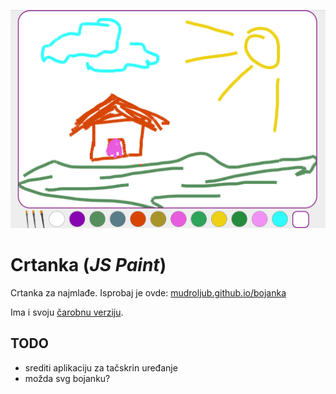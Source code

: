 [![](screen.png)](http://mudroljub.github.io/bojanka/)

# Crtanka (*JS Paint*)

Crtanka za najmlađe. Isprobaj je ovde: [mudroljub.github.io/bojanka](http://mudroljub.github.io/bojanka/)

Ima i svoju [čarobnu verziju](http://mudroljub.github.io/bojanka/carobna.html).

## TODO
- srediti aplikaciju za tačskrin uređanje
- možda svg bojanku?
